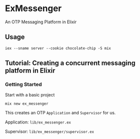 # ExMessenger

An OTP Messaging Platform in Elixir

## Usage

```
iex --sname server --cookie chocolate-chip -S mix
```

## Tutorial: Creating a concurrent messaging platform in Elixir

### Getting Started

Start with a basic project

```
mix new ex_messenger
```

This creates an OTP `Application` and `Supervisor` for us.

Application: `lib/ex_messenger.ex`

Supervisor: `lib/ex_messenger/supervisor.ex`
